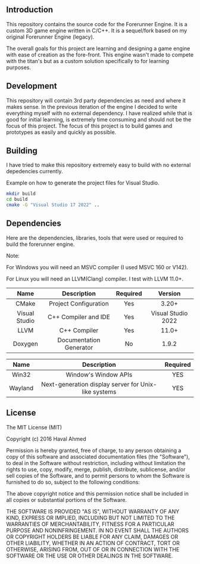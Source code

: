 ## Introduction

This repository contains the source code for the Forerunner Engine. It is a custom 3D game engine written in C/C++. It is a sequel/fork based on my original Forerunner Engine (legacy). 

The overall goals for this project are learning and designing a game engine with ease of creation as the fore-front. This engine wasn't made to compete with the titan's but as a custom solution specifically to for learning purposes. 

## Development 

This repository will contain 3rd party dependencies as need and where it makes sense. In the previous iteration of the engine I decided to write everything myself with no external
dependency. I have realized while that is good for initial learning, is extremely time consuming and should not be the focus of this project. The focus of this project is to build 
games and prototypes as easily and quickly as possible. 

## Building 

I have tried to make this repository extremely easy to build with no external depedencies currently. 

Example on how to generate the project files for Visual Studio. 

```bash
mkdir build 
cd build 
cmake -G "Visual Studio 17 2022" ..
```

## Dependencies 

Here are the dependencies, libraries, tools that were used or required to build the forerunner engine. 

Note:

For Windows you will need an MSVC compiler (I used MSVC 160 or V142). 

For Linux you will need an LLVM(Clang) compiler. I test with LLVM 11.0+. 

Name | Description | Required | Version |
| :-: | :-: | :-: | :-: |
CMake | Project Configuration | Yes | 3.20+
Visual Studio | C++ Compiler and IDE | Yes | Visual Studio 2022
LLVM | C++ Compiler | Yes | 11.0+
Doxygen | Documentation Generator | No | 1.9.2

Name | Description | Required |
| :-: | :-: | :-: |
Win32 | Window's Window APIs | YES |
Wayland | Next-generation display server for Unix-like systems | YES |

## License

The MIT License (MIT)

Copyright (c) 2016 Haval Ahmed

Permission is hereby granted, free of charge, to any person obtaining a copy
of this software and associated documentation files (the "Software"), to deal
in the Software without restriction, including without limitation the rights
to use, copy, modify, merge, publish, distribute, sublicense, and/or sell
copies of the Software, and to permit persons to whom the Software is
furnished to do so, subject to the following conditions:

The above copyright notice and this permission notice shall be included in all
copies or substantial portions of the Software.

THE SOFTWARE IS PROVIDED "AS IS", WITHOUT WARRANTY OF ANY KIND, EXPRESS OR
IMPLIED, INCLUDING BUT NOT LIMITED TO THE WARRANTIES OF MERCHANTABILITY,
FITNESS FOR A PARTICULAR PURPOSE AND NONINFRINGEMENT. IN NO EVENT SHALL THE
AUTHORS OR COPYRIGHT HOLDERS BE LIABLE FOR ANY CLAIM, DAMAGES OR OTHER
LIABILITY, WHETHER IN AN ACTION OF CONTRACT, TORT OR OTHERWISE, ARISING FROM,
OUT OF OR IN CONNECTION WITH THE SOFTWARE OR THE USE OR OTHER DEALINGS IN THE
SOFTWARE.
